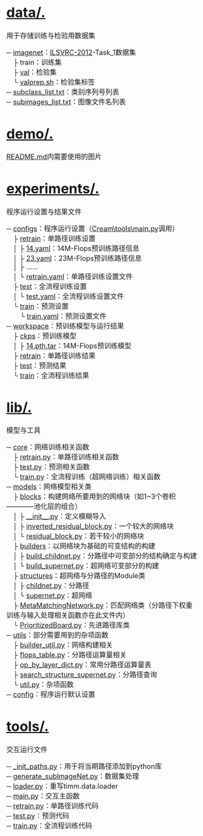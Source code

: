 <font size = "4">

# [data/.](Cream\data)

用于存储训练与检验用数据集

─ [imagenet](Cream\data\imagenet)：[ILSVRC-2012](https://image-net.org/challenges/LSVRC/2012/index.php)-Task_1数据集<br>
&emsp;├ train：训练集<br>
&emsp;├ [val](Cream\data\imagenet\val)：检验集<br>
&emsp;└ [valprep.sh](Cream\data\imagenet\valprep.sh)：检验集标签<br>
─ [subclass_list.txt](Cream\data\subclass_list.txt)：类别序列号列表<br>
─ [subimages_list.txt](Cream\data\subimages_list.txt)：图像文件名列表<br>

# [demo/.](Cream\demo)

[README.md](Cream/README.md)内需要使用的图片

# [experiments/.](Cream\experiments)

程序运行设置与结果文件

─ [configs](Cream\experiments\configs)：程序运行设置（[Cream\tools\main.py](Cream\tools\main.py)调用）<br>
&emsp;├ [retrain](Cream\experiments\configs\retrain)：单路径训练设置<br>
&emsp;│&nbsp;├ [14.yaml](Cream\experiments\configs\retrain\14.yaml)：14M-Flops预训练路径信息<br>
&emsp;│&nbsp;├ [23.yaml](Cream\experiments\configs\retrain\23.yaml)：23M-Flops预训练路径信息<br>
&emsp;│&nbsp;├ ……<br>
&emsp;│&nbsp;└ [retrain.yaml](Cream\experiments\configs\retrain\retrain.yaml)：单路径训练设置文件<br>
&emsp;├ [test](Cream\experiments\configs\test)：全流程训练设置<br>
&emsp;│&nbsp;└ [test.yaml](Cream\experiments\configs\test\test.yaml)：全流程训练设置文件<br>
&emsp;└ [train](Cream\experiments\configs\train)：预测设置<br>
&emsp;&emsp;└ [train.yaml](Cream/experiments/configs/train/train.yaml)：预测设置文件<br>
─ [workspace](Cream\experiments\workspace)：预训练模型与运行结果<br>
&emsp;├ [ckps](Cream\experiments\workspace\ckps)：预训练模型<br>
&emsp;│&nbsp;├ [14.pth.tar](Cream\experiments\workspace\ckps\14.pth.tar)：14M-Flops预训练模型<br>
&emsp;├ [retrain](Cream\experiments\workspace\retrain)：单路径训练结果<br>
&emsp;├ [test](Cream\experiments\workspace\test)：预测结果<br>
&emsp;└ [train](Cream\experiments\workspace\train)：全流程训练结果<br>

# [lib/.](Cream\lib)

模型与工具

─  [core](Cream\lib\core)：网络训练相关函数<br>
&emsp;├ [retrain.py](Cream\lib\core\retrain.py)：单路径训练相关函数<br>
&emsp;├ [test.py](Cream\lib\core\test.py)：预测相关函数<br>
&emsp;└ [train.py](Cream\lib\core\train.py)：全流程训练（超网络训练）相关函数<br>
─  [models](Cream\lib\models)：网络模型相关类<br>
&emsp;├ [blocks](Cream\lib\models\blocks)：构建网络所要用到的网络块（如1~3个卷积————池化层的组合）<br>
&emsp;│&nbsp;├ [\_\_init\_\_.py](Cream\lib\models\blocks\__init__.py)：定义模糊导入<br>
&emsp;│&nbsp;├ [inverted_residual_block.py](Cream\lib\models\blocks\inverted_residual_block.py)：一个较大的网络块<br>
&emsp;│&nbsp;└ [residual_block.py](Cream\lib\models\blocks\residual_block.py)：若干较小的网络块<br>
&emsp;├ [builders](Cream\lib\models\builders)：以网络块为基础的可变结构的构建<br>
&emsp;│&nbsp;├ [build_childnet.py](Cream\lib\models\builders\build_childnet.py)：分路径中可变部分的结构确定与构建<br>
&emsp;│&nbsp;└ [build_supernet.py](Cream\lib\models\builders\build_supernet.py)：超网络可变部分的构建<br>
&emsp;├ [structures](Cream\lib\models\structures)：超网络与分路径的Module类<br>
&emsp;│&nbsp;├ [childnet.py](Cream\lib\models\structures\childnet.py)：分路径<br>
&emsp;│&nbsp;└ [supernet.py](Cream\lib\models\structures\supernet.py)：超网络<br>
&emsp;├  [MetaMatchingNetwork.py](Cream\lib\models\MetaMatchingNetwork.py)：匹配网络类（分路径下权重训练与输入处理相关函数亦在此文件内）<br>
&emsp;└ [PrioritizedBoard.py](Cream\lib\models\PrioritizedBoard.py)：先进路径库类<br>
─  [utils](Cream\lib\utils)：部分需要用到的杂项函数<br>
&emsp;├ [builder_util.py](Cream\lib\utils\builder_util.py)：网络构建相关<br>
&emsp;├ [flops_table.py](Cream\lib\utils\flops_table.py)：分路径运算量相关<br>
&emsp;├ [op_by_layer_dict.py](Cream\lib\utils\op_by_layer_dict.py)：常用分路径运算量表<br>
&emsp;├ [search_structure_supernet.py](Cream\lib\utils\search_structure_supernet.py)：分路径查询<br>
&emsp;└ [util.py](Cream\lib\utils\util.py)：杂项函数<br>
─  [config](Cream\lib\config.py)：程序运行默认设置<br>

# [tools/.](Cream\tools)

交互运行文件

─ [_init_paths.py](Cream\tools\_init_paths.py)：用于将当期路径添加到python库<br>
─ [generate_subImageNet.py](Cream\tools\generate_subImageNet.py)：数据集处理<br>
─ [loader.py](Cream\tools\loader.py)：重写timm.data.loader<br>
─ [main.py](Cream\tools\main.py)：交互主函数<br>
─ [retrain.py](Cream\tools\retrain.py)：单路径训练代码<br>
─ [test.py](Cream\tools\test.py)：预测代码<br>
─ [train.py](Cream\tools\train.py)：全流程训练代码<br>
